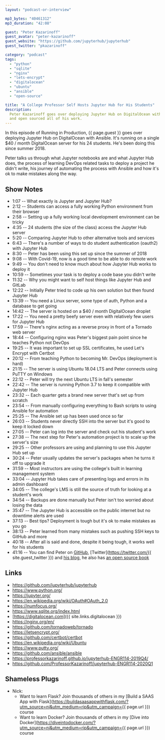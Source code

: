 ```yaml
---
layout: "podcast-or-interview"

mp3_bytes: "40461312"
mp3_duration: "42:08"

guest: "Peter Kazarinoff"
guest_avatar: "peter-kazarinoff"
guest_website: "https://github.com/jupyterhub/jupyterhub"
guest_twitter: "pkazarinoff"

category: "podcast"
tags:
  - "python"
  - "sqlite"
  - "nginx"
  - "lets-encrypt"
  - "digitalocean"
  - "ubuntu"
  - "ansible"
  - "open-source"

title: "A College Professor Self Hosts Jupyter Hub for His Students"
description:
  Peter Kazarinoff goes over deploying Jupyter Hub on DigitalOcean with Ansible
  and open sourced all of his work.
---
```


In this episode of Running in Production, {{ page.guest }}  goes over deploying
Jupyter Hub on DigitalOcean with Ansible. It's running on a single $40 / month
DigitalOcean server for his 24 students. He's been doing this since summer
2018.

Peter talks us through what Jupyter notebooks are and what Jupyter Hub does,
the process of learning DevOps related tasks to deploy a project he didn't
write, his journey of automating the process with Ansible and how it's ok to
make mistakes along the way.

## Show Notes

- 1:07 -- What exactly is Jupyter and Jupyter Hub?
- 2:12 -- Students can access a fully working Python environment from their browser
- 2:58 -- Setting up a fully working local development environment can be tricky
- 4:35 -- 24 students (the size of the class) access the Jupyter Hub server
- 5:20 -- Comparing Jupyter Hub to other alternative tools and services
- 6:43 -- There's a number of ways to do student authentication (oauth2) with Jupyter Hub
- 8:30 -- Peter has been using this set up since the summer of 2018
- 9:08 -- With Covid-19, now is a good time to be able to do remote work
- 9:49 -- You don't need to know much about how Jupyter Hub works to deploy it
- 10:59 -- Sometimes your task is to deploy a code base you didn't write
- 11:32 -- Why you might want to self host things like Jupyter Hub and GitLab
- 12:22 -- Initially Peter tried to code up his own solution but then found Jupyter Hub
- 13:39 -- You need a Linux server, some type of auth, Python and a database to get going
- 14:42 -- The server is hosted on a $40 / month DigitalOcean droplet
- 17:22 -- You need a pretty beefy server even with relatively few users for Jupyter Hub
- 17:59 -- There's nginx acting as a reverse proxy in front of a Tornado web server 
- 18:44 -- Configuring nginx was Peter's biggest pain point since he teaches Python not DevOps
- 19:25 -- It was important to set up SSL certificates, he used Let's Encrypt with Certbot
- 20:12 -- From teaching Python to becoming Mr. DevOps (deployment is hard)
- 21:15 -- The server is using Ubuntu 18.04 LTS and Peter connects using PuTTY on Windows
- 22:12 -- Peter will try the next Ubuntu LTS in fall's semester
- 22:42 -- The server is running Python 3.7 to keep it compatible with Jupyter Hub
- 23:32 -- Each quarter gets a brand new server that's set up from scratch
- 23:54 -- From manually configuring everything to Bash scripts to using Ansible for automation
- 25:25 -- The Ansible set up has been used once so far
- 26:03 -- Students never directly SSH into the server but it's good to keep it locked down
- 27:05 -- Peter can log into the server and check out his student's work
- 27:38 -- The next step for Peter's automation project is to scale up the server's size
- 29:25 -- Other professors are using and planning to use this Jupyter Hub set up
- 30:24 -- Peter usually updates the server's packages when he turns it off to upgrade it
- 31:59 -- Most instructors are using the college's built in learning management system
- 33:04 -- Jupyter Hub takes care of presenting logs and errors in its admin dashboard
- 34:05 -- The college's LMS is still the source of truth for looking at a student's work
- 34:54 -- Backups are done manually but Peter isn't too worried about losing the data
- 35:47 -- The Jupyter Hub is accessible on the public internet but no downtime alerts are used
- 37:13 -- Best tips? Deployment is tough but it's ok to make mistakes as you go
- 38:13 -- Peter learned from many mistakes such as pushing SSH keys to GitHub and more
- 40:18 -- After all is said and done, despite it being tough, it works well for his students
- 41:16 -- You can find Peter on [GitHub](https://github.com/ProfessorKazarinoff), [Twitter](https://twitter.com/{{ site.guest_twitter }}) and [his blog](https://pythonforundergradengineers.com/), he also has [an open source book](https://problemsolvingwithpython.com/)

## Links

- <https://github.com/jupyterhub/jupyterhub>
- <https://www.python.org/>
- <https://jupyter.org/>
- <https://en.wikipedia.org/wiki/OAuth#OAuth_2.0>
- <https://numfocus.org/>
- <https://www.sqlite.org/index.html>
- [https://digitalocean.com]({{ site.links.digitalocean }})
- <https://nginx.org/en/>
- <https://github.com/tornadoweb/tornado>
- <https://letsencrypt.org/>
- <https://github.com/certbot/certbot>
- <https://en.wikipedia.org/wiki/Ubuntu>
- <https://www.putty.org/>
- <https://github.com/ansible/ansible>
- <https://professorkazarinoff.github.io/jupyterhub-ENGR114-2019Q4/>
- <https://github.com/ProfessorKazarinoff/jupyterhub-ENGR114-2020Q1>


## Shameless Plugs

- Nick:
  - Want to learn Flask? Join thousands of others in my
    [Build a SAAS App with Flask](https://buildasaasappwithflask.com/?utm_source=nj&utm_medium=rip&utm_campaign={{ page.url }})
    course
  - Want to learn Docker? Join thousands of others in my
    [Dive into Docker](https://diveintodocker.com/?utm_source=nj&utm_medium=rip&utm_campaign={{ page.url }})
    course
